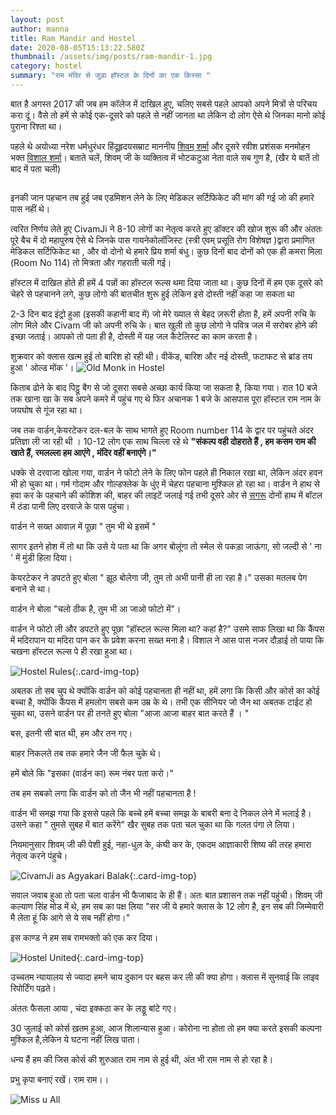 ```yaml
---
layout: post
author: manna
title: Ram Mandir and Hostel
date: 2020-08-05T15:13:22.580Z
thumbnail: /assets/img/posts/ram-mandir-1.jpg
category: hostel
summary: "राम मंदिर से जुड़ा हॉस्टल के दिनों का एक किस्सा "
---
```

बात है अगस्त 2017 की जब हम कॉलेज में दाखिल हुए, चलिए सबसे पहले आपको अपने मित्रों से परिचय करा दूं। वैसे तो हमें से कोई एक-दूसरे को पहले से नहीं जानता था लेकिन दो लोग ऐसे थे जिनका मानो कोई पुराना रिश्ता था। 

पहले थे अयोध्या नरेश धर्मधुरंधर हिंदूहृदयसम्राट  माननीय [शिवम् शर्मा](https://twitter.com/civam_ji?s=20)  और दूसरे रवीश प्रशंसक मनमोहन भक्त [विशाल शर्मा](https://twitter.com/puchuKaPyar?s=20)।  बताते चलें, शिवम् जी के व्यक्तित्व में भोटकटुआ नेता वाले सब गुण है,  (खैर ये बातें तो बाद में पता चली)

<img class="card-img-top" src="https://pbs.twimg.com/media/EerPN0lU8AAe1LN?format=webp&name=small" alt="">

इनकी जान पहचान तब हुई जब एडमिशन लेने के लिए मेडिकल सर्टिफिकेट की मांग की गई जो की हमारे पास नहीं थे। 

त्वरित निर्णय लेते हुए CivamJi ने 8-10 लोगों का नेतृत्व करते हुए डॉक्टर की खोज शुरू की और अंततः पूरे बैच में दो महापुरुष ऐसे थे जिनके पास गायनेकोलॉजिस्ट (स्त्री एवम् प्रसूति रोग विशेषज्ञ )द्वारा प्रमाणित मेडिकल सर्टिफिकेट था , और वो दोनो थे हमारे प्रिय शर्मा बंधु। कुछ दिनों बाद दोनों को एक ही कमरा मिला (Room No 114) तो मित्रता और गहराती चली गई।  

हॉस्टल में दाखिल होते ही हमें 4 पन्नों का हॉस्टल रूल्स थमा दिया जाता था। कुछ दिनों में हम एक दूसरे को चेहरे से पहचानने लगे, कुछ लोगो की बातचीत शुरू हुई लेकिन इसे दोस्ती नहीं कहा जा सकता था

2-3 दिन बाद इंट्रो हुआ (इसकी कहानी बाद में) जो मेरे ख्याल से बेहद ज़रूरी होता है, हमें अपनी रुचि के लोग मिले और Civam जी को अपनी रुचि के। बात खुली तो कुछ लोगो ने पवित्र जल में सरोबर होने की इच्छा जताई। आपको तो पता ही है, दोस्ती में यह जल कैटेलिस्ट का काम करता है। 

शुक्रवार को क्लास खत्म हुई तो बारिश हो रही थी। वीकेंड, बारिश और नई दोस्ती, फटाफट से ब्रांड तय हुआ ' ओल्ड मोंक '।
<img class="card-img-top" src="https://pbs.twimg.com/media/EerPQaLU0AAcisi?format=jpg&name=small" alt="Old Monk in Hostel">

किताब ढोने के बाद पिट्ठू बैग से जो दूसरा सबसे अच्छा कार्य किया जा सकता है, किया गया।
रात 10 बजे तक खाना खा के सब अपने कमरे में पहुंच गए थे फिर अचानक 1 बजे के आसपास पूरा हॉस्टल राम नाम के जयघोष से गूंज रहा था। 

जब तक वार्डन,केयरटेकर दल-बल के साथ भागते हुए Room number 114 के द्वार पर पहुंचते अंदर प्रतिज्ञा ली जा रही थी । 10-12 लोग एक साथ चिल्ला रहे थे **"संकल्प वही दोहराते हैं , हम कसम राम की खाते हैं, रमलल्ला हम आएंगे , मंदिर वहीं बनाएंगे।"**

धक्के से दरवाजा खोला गया, वार्डन ने फोटो लेने के लिए फोन पहले ही निकाल रखा था, लेकिन अंदर हवन भी हो चुका था। गर्म गोदाम और गोल्डफ्लेक के  धुंए में चेहरा पहचाना मुश्किल हो रहा था। वार्डन ने हाथ से हवा कर के पहचाने की कोशिश की, बाहर की लाइटें जलाई गई तभी दूसरे ओर से [सगरू](https://twitter.com/SagarOriginal?s=20) दोनों हाथ में बॉटल में ठंडा पानी लिए दरवाजे के पास पहुंचा। 


वार्डन ने सख्त आवाज़ में पूछा " तुम भी थे इसमें "


सागर इतने होश में तो था कि उसे ये पता था कि अगर बोलूंगा तो स्मेल से पकड़ा जाऊंगा, सो जल्दी से ' ना ' में मुंडी हिला दिया। 


केयरटेकर ने डपटते हुए बोला " झूठ बोलेगा जी,  तुम तो अभी पानी ही ला रहा है।" 
उसका मतलब पेग बनाने से था।


वार्डन ने बोला "चलो ठीक है, तुम भी आ जाओ फोटो  में"।


वार्डन ने फोटो ली और डपटते हुए पूछा "हॉस्टल रूल्स मिला था? कहां है?"
उसमे साफ लिखा था कि कैंपस में मदिरापान या मदिरा पान कर के प्रवेश करना सख्त मना है। 
विशाल ने आस पास नजर दौड़ाई तो पाया कि चखना हॉस्टल रूल्स पे ही रखा हुआ था।

![Hostel Rules](https://pbs.twimg.com/media/EerPVz6VoAAnzqe?format=png&name=small){:.card-img-top}

अबतक तो सब चुप थे क्योंकि वार्डन को कोई पहचानता ही नहीं था, हमें लगा कि किसी और कोर्स का कोई बच्चा है, क्योंकि कैंपस में हमलोग सबसे कम उम्र के थे। 
तभी एक सीनियर  जो जैन था अबतक टाईट हो चुका था, उसने वार्डन पर ही तनते हुए बोला "आजा आजा बाहर बात करते हैं । "


बस, इतनी सी बात थी, हम और तन गए।


बाहर निकलते तब तक हमारे जैन जी फैल चुके थे। 


हमें बोले कि "इसका (वार्डन का) रूम नंबर पता करो।"


तब हम सबको लगा कि वार्डन को तो जैन भी नहीं पहचानता है !


वार्डन भी समझ गया कि इससे पहले कि बच्चे हमें बच्चा समझ के बाबरी बना दे निकल लेने में भलाई है। 
उसने कहा " तुमसे सुबह में बात करेंगे"
खैर सुबह तक पता चल चुका था कि गलत पंगा ले लिया। 


नियमानुसार शिवम् जी की पेशी हुई, नहा-धुल के, कंघी कर के, एकदम आज्ञाकारी शिष्य की तरह हमारा नेतृत्व करने पंहुचे।

![ CivamJi as Agyakari Balak ](https://pbs.twimg.com/media/EerPXPGUYAA7_9Q?format=png&name=small ){:.card-img-top}

सवाल जवाब हुआ तो पता चला वार्डन भी फैजाबाद के ही हैं। अतः बात प्रशासन तक नहीं पहुंची। 
शिवम् जी कल्याण सिंह मोड में थे, हम सब का पक्ष लिया "सर जी ये हमारे क्लास के 12 लोग है, इन सब की जिम्मेवारी मै लेता हूं कि आगे से ये सब नहीं होगा।"

इस काण्ड ने हम सब रामभक्तो को एक कर दिया।

![Hostel United](https://pbs.twimg.com/media/EerPZAEVAAALARe?format=jpg&name=small){:.card-img-top}

उच्चतम न्यायालय से ज्यादा हमने चाय दुकान पर बहस कर ली की क्या होगा। 
क्लास में सुनवाई कि लाइव रिपोर्टिंग पढ़ते। 

अंततः फैसला आया , चंदा इक्कठा कर के लड्डू बांटे गए। 

30 जुलाई को कोर्स ख़तम हुआ, आज शिलान्यास हुआ। कोरोना ना होता तो हम क्या करते इसकी कल्पना मुश्किल है,लेकिन ये घटना नहीं लिख पाता। 

धन्य हैं हम की जिस कोर्स की शुरुआत राम नाम से हुई थी, अंत भी राम नाम से हो रहा है। 

प्रभु कृपा बनाएं रखें।  राम राम।।

<img class="card-img-top" src="https://pbs.twimg.com/media/EerPaBRU4AAnzrs?format=jpg&name=small" alt="Miss u All">